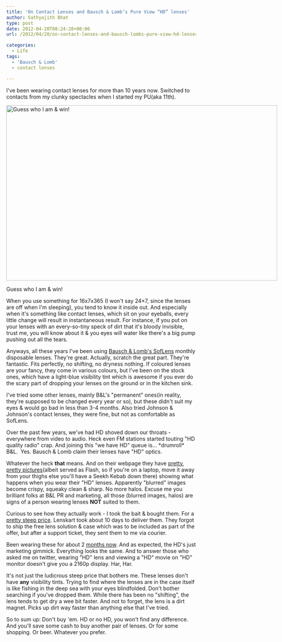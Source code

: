 ```yaml
---
title: 'On Contact Lenses and Bausch & Lomb’s Pure View “HD” lenses'
author: Sathyajith Bhat
type: post
date: 2012-04-20T08:24:28+00:00
url: /2012/04/20/on-contact-lenses-and-bausch-lombs-pure-view-hd-lenses/

categories:
  - Life
tags:
  - 'Bausch & Lomb'
  - contact lenses

---
```

I've been wearing contact lenses for more than 10 years now. Switched to contacts from my clunky spectacles when I started my PU(aka 11th).

<div id="attachment_626" style="width: 729px" class="wp-caption aligncenter">
  <a href="https://i.sathyabh.at/sb/2012/04/26076_384503182411_3200318_n.jpg"><img src="https://i.sathyabh.at/sb/2012/04/26076_384503182411_3200318_n.jpg" alt="Guess who I am & win!" title="Guess who I am & win!" width="719" height="464" class="size-full wp-image-626" /></a>
  
  <p class="wp-caption-text">
    Guess who I am & win!
  </p>
</div>

When you use something for 16x7x365 (I won't say 24&#215;7, since the lenses are off when I'm sleeping), you tend to know it inside out. And especially when it's something like contact lenses, which sit on your eyeballs, every little change will result in instantaneous result. For instance, if you put on your lenses with an every-so-tiny speck of dirt that it's bloody invisible, trust me, you will know about it & you eyes will water like there's a big pump pushing out all the tears.

Anyways, all these years I've been using <a href="https://www.bausch.com/en/ECP/Our-Products/Contact-Lenses/Myopia-Contact-Lenses/SofLens-Daily-Disposables" target="_blank">Bausch & Lomb's SofLens</a> monthly disposable lenses. They're great. Actually, scratch the great part. They're fantastic. Fits perfectly, no shifting, no dryness nothing. If coloured lenses are your fancy, they come in various colours, but I've been on the stock ones, which have a light-blue visibility tint which is awesome if you ever do the scary part of dropping your lenses on the ground or in the kitchen sink.

I've tried some other lenses, mainly B&L's "permanent" ones(in reality, they're supposed to be changed every year or so), but these didn't suit my eyes & would go bad in less than 3-4 months. Also tried Johnson & Johnson's contact lenses, they were fine, but not as comfortable as SofLens.

Over the past few years, we've had HD shoved down our throats - everywhere from video to audio. Heck even FM stations started touting "HD quality radio" crap. And joining this "we have HD" queue is&#8230; \*drumroll\* B&L.  Yes. Bausch & Lomb claim their lenses have "HD" optics.

Whatever the heck **that** means. And on their webpage they have <a href="https://www.purevision2.com/demo.html" target="_blank">pretty, pretty pictures</a>(albeit served as Flash, so if you're on a laptop, move it away from your thighs else you'll have a Seekh Kebab down there) showing what happens when you wear their "HD" lenses. Apparently "blurred" images become crispy, squeaky clean & sharp. No more halos. Excuse me you brilliant folks at B&L PR and marketing, all those (blurred images, halos) are signs of a person wearing lenses **NOT** suited to them.

Curious to see how they actually work - I took the bait & bought them. For a <a href="https://www.lenskart.com/bausch-lomb-purevision2-hd-contact-lenses.html" target="_blank">pretty steep price</a>. Lenskart took about 10 days to deliver them. They forgot to ship the free lens solution & case which was to be included as part of the offer, but after a support ticket, they sent them to me via courier.

Been wearing these for about 2 [months now][1]. And as expected, the HD's just marketing gimmick. Everything looks the same. And to answer those who asked me on twitter, wearing "HD" lens and viewing a "HD" movie on "HD" monitor doesn't give you a 2160p display. Har, Har.

It's not just the ludicrous steep price that bothers me. These lenses don't have **any** visibility tints. Trying to find where the lenses are in the case itself is like fishing in the deep sea with your eyes blindfolded. Don't bother searching if you've dropped them. While there has been no "shifting", the lens tends to get dry a wee bit faster. And not to forget, the lens is a dirt magnet. Picks up dirt way faster than anything else that I've tried.

So to sum up: Don't buy 'em. HD or no HD, you won't find any difference. And you'll save some cash to buy another pair of lenses. Or for some shopping. Or beer. Whatever you prefer.

 [1]: https://twitter.com/SathyaBhat/statuses/172990100685324288
